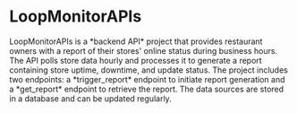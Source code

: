 # LoopMonitorAPIs
</hr>
LoopMonitorAPIs is a *backend API* project that provides restaurant owners with a report of their stores' online status during business hours. The API polls store data hourly and processes it to generate a report containing store uptime, downtime, and update status. The project includes two endpoints: a *trigger_report* endpoint to initiate report generation and a *get_report* endpoint to retrieve the report. The data sources are stored in a database and can be updated regularly.
